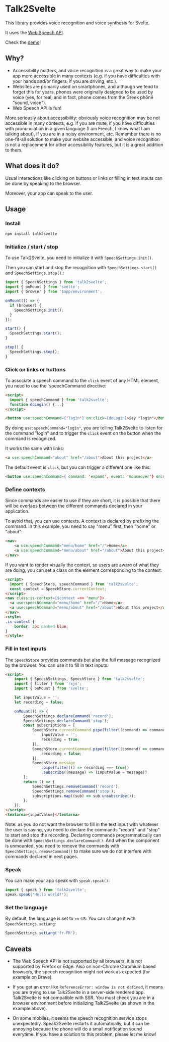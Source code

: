 # Talk2Svelte

This library provides voice recognition and voice synthesis for Svelte.

It uses the [Web Speech API](https://developer.mozilla.org/en-US/docs/Web/API/Web_Speech_API).

Check the [demo](https://talk2svelte.vercel.app/)!

## Why?

- Accessibility matters, and voice recognition is a great way to make your app more accessible in many contexts (e.g. if you have difficulties with your hands and/or fingers, if you are driving, etc.).
- Websites are primarily used on smartphones, and although we tend to forget this for years, phones were originally designed to be used by voice (yes, for real, and in fact, phone comes from the Greek phōnē "sound, voice").
- Web Speech API is fun!

More seriously about accessibility: obviously voice recognition may be not accessible in many contexts, e.g. if you are mute, if you have difficulties with pronunciation in a given language (I am French, I know what I am talking about), if you are in a noisy environment, etc. Remember there is no one-fit-all solution to make your website accessible, and voice recognition is not a replacement for other accessibility features, but it is a great addition to them.

## What does it do?

Usual interactions like clicking on buttons or links or filling in text inputs can be done by speaking to the browser.

Moreover, your app can speak to the user.

## Usage

### Install

```bash
npm install talk2svelte
```

### Initialize / start / stop

To use Talk2Svelte, you need to initialize it with `SpeechSettings.init()`.

Then you can start and stop the recognition with `SpeechSettings.start()` and `SpeechSettings.stop()`.:

```js
import { SpeechSettings } from 'talk2svelte';
import { onMount } from 'svelte';
import { browser } from '$app/environment';

onMount(() => {
  if (browser) {
    SpeechSettings.init();
  }
});

start() {
  SpeechSettings.start();
}

stop() {
  SpeechSettings.stop();
}
```

### Click on links or buttons

To associate a speech command to the `click` event of any HTML element, you need to use the `speechCommand directive:

```html
<script>
  import { speechCommand } from 'talk2svelte';
  function doLogin() {...}
</script>

<button use:speechCommand={'login'} on:click={doLogin}>Say "login"</button>
```

By doing `use:speechCommand="login"`, you are telling Talk2Svelte to listen for the command "login" and to trigger the `click` event on the button when the command is recognized.

It works the same with links:

```html
<a use:speechCommand="about" href="/about">About this project</a>
```

The default event is `click`, but you can trigger a different one like this:

```html
<button use:speechCommand={ command: 'expand', event: 'mouseover'} on:mouseover={ doExpand }>Say "expand"</button>
```

### Define contexts

Since commands are easier to use if they are short, it is possible that there will be overlaps between the different commands declared in your application.

To avoid that, you can use contexts. A context is declared by prefixing the command. In this example, you need to say "menu" first, then "home" or "about":

```html
<nav>
	<a use:speechCommand="menu/home" href="/">Home</a>
	<a use:speechCommand="menu/about" href="/about">About this project</a>
</nav>
```

If you want to render visually the context, so users are aware of what they are doing, you can set a class on the element corresponding to the context:

```html
<script>
  import { SpeechStore, speechCommand } from 'talk2svelte';
  const context = SpeechStore.currentContext;
</script>
<nav class:is-context={$context === 'menu'}>
  <a use:speechCommand="menu/home" href="/">Home</a>
  <a use:speechCommand="menu/about" href="/about">About this project</a>
</nav>
<style>
.is-context {
	border: 2px dashed blue;
}
</style>
```

### Fill in text inputs

The `SpeechStore` provides commands but also the full message recognized by the browser. You can use it to fill in text inputs:

```html
<script>
	import { SpeechSettings, SpeechStore } from 'talk2svelte';
	import { filter } from 'rxjs';
	import { onMount } from 'svelte';

	let inputValue = '';
	let recording = false;

	onMount(() => {
		SpeechSettings.declareCommand('record');
		SpeechSettings.declareCommand('stop');
		const subscriptions = [
			SpeechStore.currentCommand.pipe(filter((command) => command === 'record')).subscribe(() => {
				inputValue = '';
				recording = true;
			}),
			SpeechStore.currentCommand.pipe(filter((command) => command === 'stop')).subscribe(() => {
				recording = false;
			}),
			SpeechStore.message
				.pipe(filter(() => recording === true))
				.subscribe((message) => (inputValue = message))
		];
		return () => {
			SpeechSettings.removeCommand('record');
			SpeechSettings.removeCommand('stop');
			subscriptions.map((sub) => sub.unsubscribe());
		};
	});
</script>
<textarea>{inputValue}</textarea>
```

Note: as you do not want the browser to fill in the text input with whatever the user is saying, you need to declare the commands "record" and "stop" to start and stop the recording.
Declaring commands programmatically can be done with `SpeechSettings.declareCommand()`. And when the component is unmounted, you need to remove the commands with `SpeechSettings.removeCommand()` to make sure we do not interfere with commands declared in next pages.

### Speak

You can make your app speak with `speak.speak()`:

```js
import { speak } from 'talk2svelte';
speak.speak('Hello world!');
```

### Set the language

By default, the language is set to `en-US`. You can change it with `SpeechSettings.setLang`:

```js
SpeechSettings.setLang('fr-FR');
```

## Caveats

- The Web Speech API is not supported by all browsers, it is not supported by Firefox or Edge. Also on non-Chrome Chromium based browsers, the speech recognition might not work as expected (for example on Brave).

- If you get an error like `ReferenceError: window is not defined`, it means you are trying to use Talk2Svelte in a server-side rendered app. Talk2Svelte is not compatible with SSR. You must check you are in a browser environment before initializing Talk2Svelte (as shown in the example above).

- On some mobiles, it seems the speech recognition service stops unexpectedly. Speak2Svelte restarts it automatically, but it can be annoying because the phone will do a small notification sound everytime. If you have a solution to this problem, please let me know!
